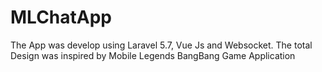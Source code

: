 # MLChatApp
The App was develop using Laravel 5.7, Vue Js and Websocket. The total Design was inspired by Mobile Legends BangBang Game Application
